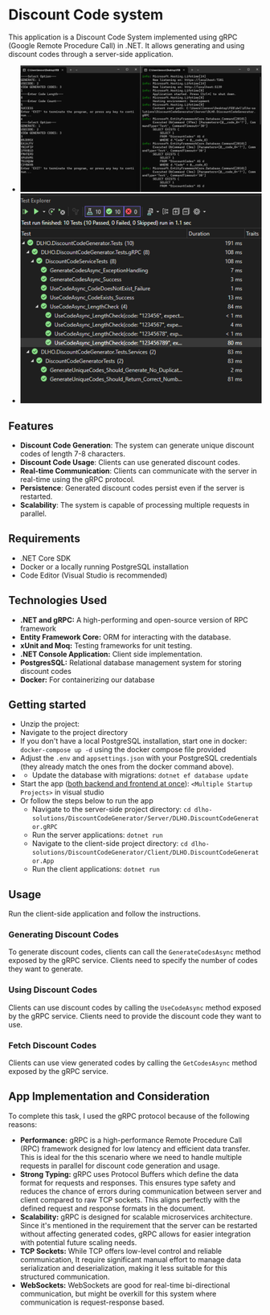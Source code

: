 # Discount Code system

This application is a Discount Code System implemented using gRPC (Google Remote Procedure Call) in .NET. It allows generating and using discount codes through a server-side application.

- ![app](img/app.png)
- ![test](img/test.png)

## Features

- **Discount Code Generation**: The system can generate unique discount codes of length 7-8 characters.
- **Discount Code Usage**: Clients can use generated discount codes.
- **Real-time Communication**: Clients can communicate with the server in real-time using the gRPC protocol.
- **Persistence**: Generated discount codes persist even if the server is restarted.
- **Scalability**: The system is capable of processing multiple requests in parallel.

## Requirements

- .NET Core SDK
- Docker or a locally running PostgreSQL installation
- Code Editor (Visual Studio is recommended)

## Technologies Used

- **.NET and gRPC:** A high-performing and open-source version of RPC framework
- **Entity Framework Core:** ORM for interacting with the database.
- **xUnit and Moq:** Testing frameworks for unit testing.
- **.NET Console Application:** Client side implementation.
- **PostgresSQL:** Relational database management system for storing discount codes
- **Docker:** For containerizing our database

## Getting started

- Unzip the project:
- Navigate to the project directory
- If you don't have a local PostgreSQL installation, start one in docker: `docker-compose up -d` using the docker compose file provided
- Adjust the `.env` and `appsettings.json` with your PostgreSQL credentials (they already match the ones from the docker command above).
- - Update the database with migrations: `dotnet ef database update`
- Start the app ([both backend and frontend at once](https://learn.microsoft.com/en-us/visualstudio/ide/how-to-set-multiple-startup-projects?view=vs-2022)): `<Multiple Startup Projects>` in visual studio
- Or follow the steps below to run the app
  - Navigate to the server-side project directory: `cd dlho-solutions/DiscountCodeGenerator/Server/DLHO.DiscountCodeGenerator.gRPC`
  - Run the server applications: `dotnet run`
  - Navigate to the client-side project directory: `cd dlho-solutions/DiscountCodeGenerator/Client/DLHO.DiscountCodeGenerator.App`
  - Run the client applications: `dotnet run`

## Usage

Run the client-side application and follow the instructions.

### Generating Discount Codes

To generate discount codes, clients can call the `GenerateCodesAsync` method exposed by the gRPC service. Clients need to specify the number of codes they want to generate.

### Using Discount Codes

Clients can use discount codes by calling the `UseCodeAsync` method exposed by the gRPC service. Clients need to provide the discount code they want to use.

### Fetch Discount Codes

Clients can use view generated codes by calling the `GetCodesAsync` method exposed by the gRPC service.

## App Implementation and Consideration

To complete this task, I used the gRPC protocol because of the following reasons:

- **Performance:** gRPC is a high-performance Remote Procedure Call (RPC) framework designed for low latency and efficient data transfer. This is ideal for the this scenario where we need to handle multiple requests in parallel for discount code generation and usage.
- **Strong Typing:** gRPC uses Protocol Buffers which define the data format for requests and responses. This ensures type safety and reduces the chance of errors during communication between server and client compared to raw TCP sockets. This aligns perfectly with the defined request and response formats in the document.
- **Scalability:** gRPC is designed for scalable microservices architecture. Since it's mentioned in the requirement that the server can be restarted without affecting generated codes, gRPC allows for easier integration with potential future scaling needs.
- **TCP Sockets:** While TCP offers low-level control and reliable communication, It require significant manual effort to manage data serialization and deserialization, making it less suitable for this structured communication.
- **WebSockets:** WebSockets are good for real-time bi-directional communication, but might be overkill for this system where communication is request-response based.
